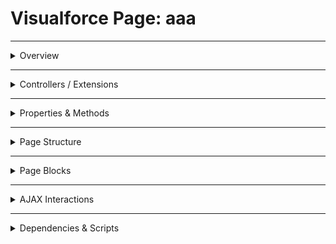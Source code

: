 # Visualforce Page: aaa

---

<details>
<summary>Overview</summary>

## Visualforce Page Overview: aaa

This Visualforce page displays contacts associated with a specific Salesforce Account, personalized with a greeting for the logged-in user.

### Purpose of the Page
The purpose of this page is to allow users to view and interact with contact details by hovering over their names, thereby providing a quick way to retrieve information about each contact.



### Metadata
- **API Version**: 54
- **Label**: afterRenderHook

</details>

---

<details>
<summary>Controllers / Extensions</summary>

## Key Controllers / Extensions Used
- **Standard Controller**: Account
- **Custom Controller**: None
- **Extensions**: 
  None

</details>

---

<details>
<summary>Properties & Methods</summary>

## Properties
_No public properties found in associated Apex controllers/extensions._

---

## Methods
_No public methods found in associated Apex controllers/extensions._

</details>

---

<details>
<summary>Page Structure</summary>

### Forms
- Contains **1** `apex:form` component(s)

### Inputs
- No input bindings detected

### Buttons
- No actionable buttons or links detected

</details>

---

<details>
<summary>Page Blocks</summary>

## Page Blocks on the Page
_No `apex:pageBlock` components detected._

</details>

---

<details>
<summary>AJAX Interactions</summary>

- No `apex:actionSupport` components detected.

- No `apex:outputPanel` components detected.

</details>

---

<details>
<summary>Dependencies & Scripts</summary>

### Objects
- `Account`
- `account`
- `contact`

### Fields
- `$User.FirstName`
- `account.name`
- `account.Contacts`
- `contact.id`
- `contact.Name`
- `$CurrentPage.parameters.cid`

### Custom Components
- No custom components detected.

### Scripts
- No script tags detected.

</details>